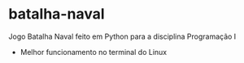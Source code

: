 # batalha-naval
Jogo Batalha Naval feito em Python para a disciplina Programação I

* Melhor funcionamento no terminal do Linux
